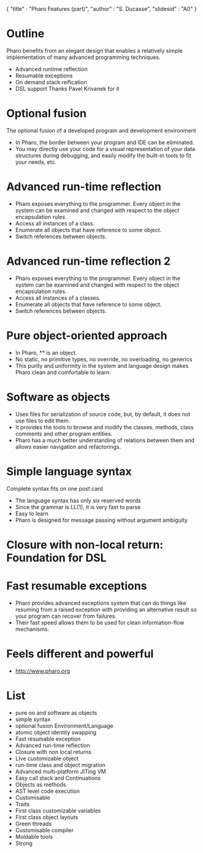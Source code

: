 {
"title" : "Pharo Features (part)",
"author" : "S. Ducasse",
"slidesid" : "A0"
}


# Outline
Pharo benefits from an elegant design that enables a relatively simple implementation of many advanced programming techniques. 
- Advanced runtime reflection
- Resumable exceptions
- On demand stack reification
- DSL support
Thanks Pavel Krivanek for it


# Optional fusion

The optional fusion of a developed program and development environment
- In Pharo, the border between your program and IDE can be eliminated.
- You may directly use your code for a visual representation of your data structures during debugging, and easily modify the built-in tools to fit your needs, etc.

# Advanced run-time reflection

- Pharo exposes everything to the programmer. Every object in the system can be examined and changed with respect to the object encapsulation rules.
- Access all instances of a class.
- Enumerate all objects that have reference to some object.
- Switch references between objects.

# Advanced run-time reflection 2

- Pharo exposes everything to the programmer. Every object in the system can be examined and changed with respect to the object encapsulation rules.
- Access all instances of a classes.
- Enumerate all objects that have reference to some object.
- Switch references between objects.

# Pure object-oriented approach
- In Pharo, \** is an object.
- No static, no primitive types, no override, no overloading, no generics 
- This purity and uniformity in the system and language design makes Pharo clean and comfortable to learn.

# Software as objects
- Uses files for serialization of source code, but, by default, it does not use files to edit them. 
- It provides the tools to browse and modify the classes, methods, class comments and other program entities. 
- Pharo has a much better understanding of relations between them and allows easier navigation and refactorings.

# Simple language syntax
Complete syntax fits on one post card
- The language syntax has only six reserved words
- Since the grammar is LL\(1\), it is very fast to parse
- Easy to learn
- Pharo is designed for message passing without argument ambiguity

# Closure with non-local return: Foundation for DSL

# Fast resumable exceptions
- Pharo provides advanced exceptions system that can do things like resuming from a raised exception with providing an alternative result so your program can recover from failures.
- Their fast speed allows them to be used for clean information-flow mechanisms.

# Feels different and powerful
- http://www.pharo.org

# List
- pure oo and software as objects
- simple syntax
- optional fusion Environment/Language
- atomic object identity swapping
- Fast resumable exception
- Advanced run-time reflection
- Closure with non local returns
- LIve customizable object
- run-time class and object migration
- Advanced multi-platform JITing VM
- Easy call stack and Continuations
- Objects as methods
- AST level code execution
- Customisable 
- Traits
- First class customizable variables
- First class object layouts
- Green threads
- Customisable compiler
- Moldable tools
- Strong 
